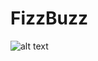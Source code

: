 # FizzBuzz

![alt text](https://github.com/proman3419/Programming-Challenges-v1.4/Screenshots/05_1.PNG)
